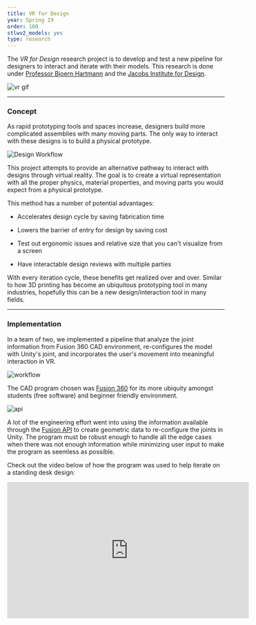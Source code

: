 ```yaml
---
title: VR for Design
year: Spring 19
order: 100
stlwv2_models: yes
type: research
---
```



The *VR for Design* research project is to develop and test a new pipeline for designers to interact and iterate with their models. 
This research is done under [Professor Bjoern Hartmann](https://people.eecs.berkeley.edu/~bjoern/) and the [Jacobs Institute for Design](https://jacobsinstitute.berkeley.edu/). 

![vr gif](/website/assets/images/YoutubeVr_1.gif)

---


### Concept

As rapid prototyping tools and spaces increase, designers build more complicated assemblies with many moving parts.
The only way to interact with these designs is to build a physical prototype.

![Design Workflow](/website/assets/images/Vr4designFlow.JPG)

This project attempts to provide an alternative pathway to interact with designs through virtual reality.
The goal is to create a virtual representation with all the proper physics, material properties, and moving parts you would expect from a physical prototype.


This method has a number of potential advantages:

- Accelerates design cycle by saving fabrication time

- Lowers the barrier of entry for design by saving cost

- Test out ergonomic issues and relative size that you can't visualize from a screen

- Have interactable design reviews with multiple parties

With every iteration cycle, these benefits get realized over and over.
Similar to how 3D printing has become an ubiquitous prototyping tool in many industries, hopefully this can be a new design/interaction tool in many fields.

---

### Implementation

In a team of two, we implemented a pipeline that analyze the joint information from Fusion 360 CAD environment, re-configures the model with Unity's joint, and incorporates the user's movement into meaningful interaction in VR. 

![workflow](/website/assets/images/vrWorkflow.png)

The CAD program chosen was [Fusion 360](https://www.autodesk.com/products/fusion-360/overview#banner) for its more ubiquity amongst students (free software) and beginner friendly environment.

![api](/website/assets/images/Vr4designAPI.JPG)

A lot of the engineering effort went into using the information available through the [Fusion API](https://help.autodesk.com/view/fusion360/ENU/?guid=GUID-7B5A90C8-E94C-48DA-B16B-430729B734DC) to create geometric data to re-configure the joints in Unity.
The program must be robust enough to handle all the edge cases when there was not enough information while minimizing user input to make the program as seemless as possible. 

Check out the video below of how the program was used to help iterate on a standing desk design:

<iframe width="560" height="315" src="https://www.youtube.com/embed/BJeVW7IxlvY" frameborder="0" allow="accelerometer; autoplay; encrypted-media; gyroscope; picture-in-picture" allowfullscreen></iframe>
